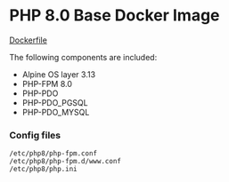 # PHP 8.0 Base Docker Image

[Dockerfile](https://github.com/netyazilim/php-alpine/blob/master/Dockerfile)

The following components are included:
- Alpine OS layer 3.13
- PHP-FPM 8.0
- PHP-PDO
- PHP-PDO_PGSQL 
- PHP-PDO_MYSQL

### Config files 
````
/etc/php8/php-fpm.conf
/etc/php8/php-fpm.d/www.conf
/etc/php8/php.ini
````